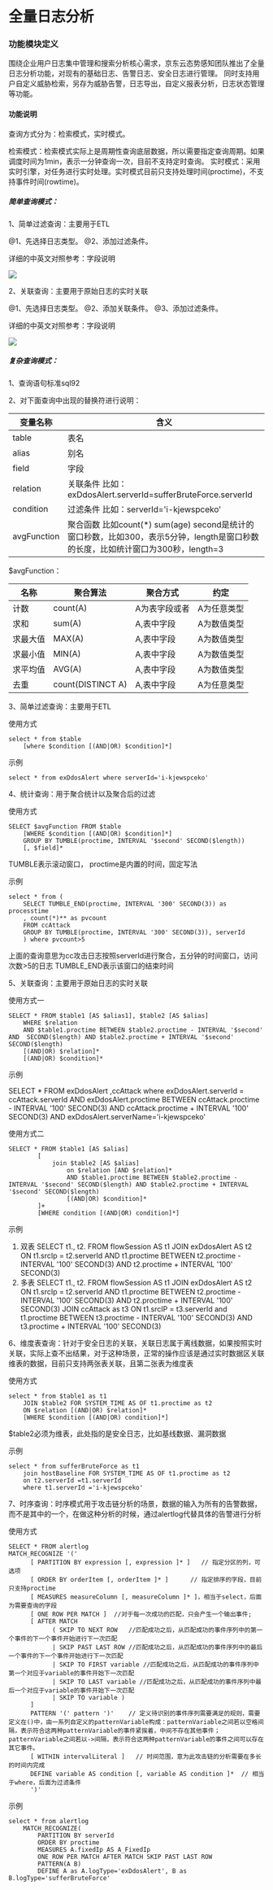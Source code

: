 # 全量日志分析

### 功能模块定义

围绕企业用户日志集中管理和搜索分析核心需求，京东云态势感知团队推出了全量日志分析功能，对现有的基础日志、告警日志、安全日志进行管理。
同时支持用户自定义威胁检索，另存为威胁告警，日志导出，自定义报表分析，日志状态管理等功能。


#### 功能说明

查询方式分为：检索模式，实时模式。

检索模式：检索模式实际上是周期性查询底层数据，所以需要指定查询周期。如果调度时间为1min，表示一分钟查询一次，目前不支持定时查询。
实时模式：采用实时引擎，对任务进行实时处理。实时模式目前只支持处理时间(proctime)，不支持事件时间(rowtime)。


##### 简单查询模式：

1、简单过滤查询：主要用于ETL

@1、先选择日志类型。
@2、添加过滤条件。

详细的中英文对照参考：字段说明

![](../../../../image/Situational-Awareness/etl-1.png)

2、关联查询：主要用于原始日志的实时关联

@1、先选择日志类型。
@2、添加关联条件。
@3、添加过滤条件。

详细的中英文对照参考：字段说明

![](../../../../image/Situational-Awareness/relation-1.png)

##### 复杂查询模式：

1、查询语句标准sql92

2、对下面查询中出现的替换符进行说明：   

| 变量名称  |含义 |
|  ----  | ----  |
| table  |表名  |
| alias  | 别名 |
| field  | 字段 |  
| relation  | 关联条件  比如：exDdosAlert.serverId=sufferBruteForce.serverId  |  
| condition |  过滤条件  比如：serverId='i-kjewspceko' |   
| avgFunction  | 聚合函数  比如count(*)  sum(age)  second是统计的窗口秒数，比如300，表示5分钟，length是窗口秒数的长度，比如统计窗口为300秒，length=3   |

$avgFunction：

  | 名称   |	聚合算法    |   	聚合方式    |	约定     |
  |  ----  | ----  | ----  | ---- |
  |计数  	| count(A)    |     	A为表字段或者|	A为任意类型  |
  |求和  	| sum(A)       |    	A,表中字段| 	A为数值类型  |
  |求最大值|	MAX(A)    |       	A,表中字段 |	A为数值类型  |
  |求最小值	|MIN(A)     |      	A,表中字段 |	A为数值类型  |
  |求平均值	|AVG(A)    |       	A,表中字段 |	A为数值类型   |
  |去重 | 	count(DISTINCT A)|	A,表中字段 |	A为任意类型  |

3、简单过滤查询：主要用于ETL

使用方式

    select * from $table 
        [where $condition [(AND|OR) $condition]*]

示例

    select * from exDdosAlert where serverId='i-kjewspceko'

4、统计查询：用于聚合统计以及聚合后的过滤

使用方式

    SELECT $avgFunction FROM $table
        [WHERE $condition [(AND|OR) $condition]*]
        GROUP BY TUMBLE(proctime, INTERVAL '$second' SECOND($length))
        [, $field]*

TUMBLE表示滚动窗口，
proctime是内置的时间，固定写法

示例

    select * from (
        SELECT TUMBLE_END(proctime, INTERVAL '300' SECOND(3)) as     processtime
        , count(*)** as pvcount 
        FROM ccAttack 
        GROUP BY TUMBLE(proctime, INTERVAL '300' SECOND(3)), serverId
        ) where pvcount>5

上面的查询意思为cc攻击日志按照serverId进行聚合，五分钟的时间窗口，访问次数>5的日志
TUMBLE_END表示该窗口的结束时间

5、关联查询：主要用于原始日志的实时关联

使用方式一

    SELECT * FROM $table1 [AS $alias1], $table2 [AS $alias]
        WHERE $relation 
        AND $table1.proctime BETWEEN $table2.proctime - INTERVAL '$second' AND  SECOND($length) AND $table2.proctime + INTERVAL '$second' SECOND($length) 
        [(AND|OR) $relation]*
        [(AND|OR) $condition]*

示例

SELECT * FROM exDdosAlert ,ccAttack where exDdosAlert.serverId = ccAttack.serverId AND exDdosAlert.proctime BETWEEN ccAttack.proctime - INTERVAL '100' SECOND(3) AND ccAttack.proctime + INTERVAL '100' SECOND(3) AND exDdosAlert.serverName='i-kjewspceko'

使用方式二

    SELECT * FROM $table1 [AS $alias]
            [
                join $table2 [AS $alias]
                    on $relation [AND $relation]*
                    AND $table1.proctime BETWEEN $table2.proctime - INTERVAL '$second' SECOND($length) AND $table2.proctime + INTERVAL '$second' SECOND($length) 
                    [(AND|OR) $condition]*
            ]+
            [WHERE condition [(AND|OR) condition]*]

示例

1. 双表
SELECT t1., t2. FROM flowSession AS t1 
  JOIN exDdosAlert AS t2 ON t1.srcIp = t2.serverId AND t1.proctime BETWEEN t2.proctime - INTERVAL '100' SECOND(3) AND t2.proctime + INTERVAL '100' SECOND(3)
2. 多表
SELECT t1., t2. FROM flowSession AS t1 
  JOIN exDdosAlert AS t2 ON t1.srcIp = t2.serverId AND t1.proctime BETWEEN t2.proctime - INTERVAL '100' SECOND(3) AND t2.proctime + INTERVAL '100' SECOND(3)
  JOIN ccAttack as t3 ON t1.srcIP = t3.serverId and t1.proctime BETWEEN t3.proctime - INTERVAL '100' SECOND(3) AND t3.proctime + INTERVAL '100' SECOND(3)

6、维度表查询：针对于安全日志的关联，关联日志属于离线数据，如果按照实时关联，实际上查不出结果，对于这种场景，正常的操作应该是通过实时数据区关联维表的数据，目前只支持两张表关联，且第二张表为维度表

使用方式

    select * from $table1 as t1 
        JOIN $table2 FOR SYSTEM_TIME AS OF t1.proctime as t2 
        ON $relation [(AND|OR) $relation]* 
        [WHERE $condition [(AND|OR) condition]*]

$table2必须为维表，此处指的是安全日志，比如基线数据、漏洞数据

示例

    select * from sufferBruteForce as t1 
        join hostBaseline FOR SYSTEM_TIME AS OF t1.proctime as t2 
        on t2.serverId =t1.serverId 
        where t1.serverId ='i-kjewspceko'

7、时序查询：时序模式用于攻击链分析的场景，数据的输入为所有的告警数据，而不是其中的一个，在做这种分析的时候，通过alertlog代替具体的告警进行分析

使用方式

    SELECT * FROM alertlog
    MATCH_RECOGNIZE '('
          [ PARTITION BY expression [, expression ]* ]   // 指定分区的列，可选项
          [ ORDER BY orderItem [, orderItem ]* ]      // 指定排序的字段，目前只支持proctime
          [ MEASURES measureColumn [, measureColumn ]* ]，相当于select，后面为需要查询的字段
          [ ONE ROW PER MATCH ]  //对于每一次成功的匹配，只会产生一个输出事件;
          [ AFTER MATCH
                ( SKIP TO NEXT ROW   //匹配成功之后，从匹配成功的事件序列中的第一个事件的下一个事件开始进行下一次匹配
                | SKIP PAST LAST ROW //匹配成功之后，从匹配成功的事件序列中的最后一个事件的下一个事件开始进行下一次匹配
                | SKIP TO FIRST variable //匹配成功之后，从匹配成功的事件序列中第一个对应于variable的事件开始下一次匹配
                | SKIP TO LAST variable //匹配成功之后，从匹配成功的事件序列中最后一个对应于variable的事件开始下一次匹配
                | SKIP TO variable )
          ]
          PATTERN '(' pattern ')'    // 定义待识别的事件序列需要满足的规则，需要定义在()中，由一系列自定义的patternVariable构成：patternVariable之间若以空格间隔，表示符合这两种patternVariable的事件紧挨着，中间不存在其他事件；patternVariable之间若以->间隔，表示符合这两种patternVariable的事件之间可以存在其它事件。
          [ WITHIN intervalLiteral ]   // 时间范围，意为此攻击链的分析需要在多长的时间内完成
          DEFINE variable AS condition [, variable AS condition ]*  // 相当于where，后面为过滤条件
          ')'

示例

    select * from alertlog 
        MATCH_RECOGNIZE(
            PARTITION BY serverId 
            ORDER BY proctime 
            MEASURES A.fixedIp AS A_FixedIp 
            ONE ROW PER MATCH AFTER MATCH SKIP PAST LAST ROW 
            PATTERN(A B) 
            DEFINE A as A.logType='exDdosAlert', B as B.logType='sufferBruteForce'





